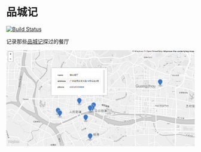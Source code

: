 # 品城记

[![Build Status](https://travis-ci.org/haoliangyu/city-taste.svg?branch=master)](https://travis-ci.org/haoliangyu/city-taste)

记录那些[品城记](www.acfun.cn/u/10725427.aspx)探过的餐厅

![map](map.png)
